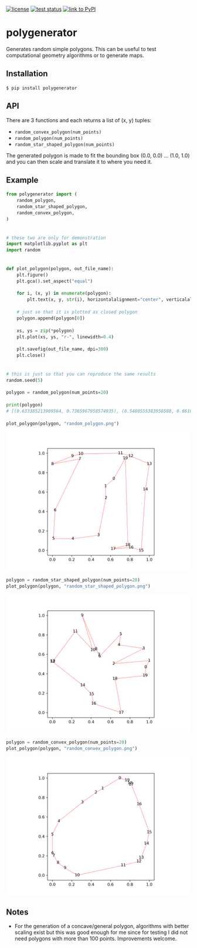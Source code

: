 [![license](https://img.shields.io/badge/license-%20MIT-blue.svg)](LICENSE)
[![test status](https://github.com/bast/polygenerator/workflows/Test/badge.svg)](https://github.com/bast/polygenerator/actions)
[![link to PyPI](https://badge.fury.io/py/polygenerator.svg)](https://badge.fury.io/py/polygenerator)


# polygenerator

Generates random simple polygons. This can be useful to test computational geometry
algorithms or to generate maps.


## Installation

```
$ pip install polygenerator
```


## API

There are 3 functions and each returns a list of (x, y) tuples:
- `random_convex_polygon(num_points)`
- `random_polygon(num_points)`
- `random_star_shaped_polygon(num_points)`

The generated polygon is made to fit the bounding box (0.0, 0.0) ... (1.0, 1.0)
and you can then scale and translate it to where you need it.


## Example

```python
from polygenerator import (
    random_polygon,
    random_star_shaped_polygon,
    random_convex_polygon,
)


# these two are only for demonstration
import matplotlib.pyplot as plt
import random


def plot_polygon(polygon, out_file_name):
    plt.figure()
    plt.gca().set_aspect("equal")

    for i, (x, y) in enumerate(polygon):
        plt.text(x, y, str(i), horizontalalignment="center", verticalalignment="center")

    # just so that it is plotted as closed polygon
    polygon.append(polygon[0])

    xs, ys = zip(*polygon)
    plt.plot(xs, ys, "r-", linewidth=0.4)

    plt.savefig(out_file_name, dpi=300)
    plt.close()


# this is just so that you can reproduce the same results
random.seed(5)

polygon = random_polygon(num_points=20)

print(polygon)
# [(0.633385213909564, 0.7365967958574935), (0.5480555383950588, 0.6616499553124763), (0.5526824773965012, 0.5399082630833278), (0.47651656975044715, 0.1562847171200224), (0.211780263278101, 0.11985024210702566), (0.011563117103044742, 0.12131343894869698), (0.02776777678478965, 0.41297620242381444), (0.2831882595429206, 0.9411514041596818), (0.0, 0.8884881505484779), (0.20701109399057388, 0.9700145767610514), (0.2932049212796463, 0.9940396395241987), (0.7024623622191127, 1.0), (0.809077387585075, 0.9717422011442743), (1.0, 0.889663530991249), (0.9601646445268924, 0.6278354104701399), (0.9168705153810578, 0.0), (0.8110693657038247, 0.02995395054812518), (0.6278284961406966, 0.01581195981039065), (0.7790276993942304, 0.05437135270534656), (0.752691110661913, 0.948158571633034)]

plot_polygon(polygon, "random_polygon.png")
```
![random polygon](img/random_polygon.png)

```python
polygon = random_star_shaped_polygon(num_points=20)
plot_polygon(polygon, "random_star_shaped_polygon.png")
```
![random star shaped polygon](img/random_star_shaped_polygon.png)

```python
polygon = random_convex_polygon(num_points=20)
plot_polygon(polygon, "random_convex_polygon.png")
```
![random convex polygon](img/random_convex_polygon.png)


## Notes

- For the generation of a concave/general polygon, algorithms with better
  scaling exist but this was good enough for me since for testing I did not
  need polygons with more than 100 points. Improvements welcome.
